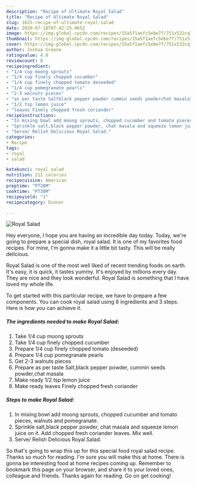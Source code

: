 ```yaml
---
description: "Recipe of Ultimate Royal Salad"
title: "Recipe of Ultimate Royal Salad"
slug: 1625-recipe-of-ultimate-royal-salad
date: 2020-07-18T07:42:25.065Z
image: https://img-global.cpcdn.com/recipes/15a5f1aefc5ebe7f/751x532cq70/royal-salad-recipe-main-photo.jpg
thumbnail: https://img-global.cpcdn.com/recipes/15a5f1aefc5ebe7f/751x532cq70/royal-salad-recipe-main-photo.jpg
cover: https://img-global.cpcdn.com/recipes/15a5f1aefc5ebe7f/751x532cq70/royal-salad-recipe-main-photo.jpg
author: Joshua Greene
ratingvalue: 4.8
reviewcount: 8
recipeingredient:
- "1/4 cup moong sprouts"
- "1/4 cup finely chopped cucumber"
- "1/4 cup finely chopped tomato deseeded"
- "1/4 cup pomegranate pearls"
- "2-3 walnuts pieces"
- "as per taste Saltblack pepper powder cummin seeds powderchat masala"
- "1/2 tsp lemon juice"
- "leaves Finely chopped fresh coriander"
recipeinstructions:
- "In mixing bowl add moong sprouts, chopped cucumber and tomato pieces, walnuts and pomegranate."
- "Sprinkle salt,black pepper powder, chat masala and squeeze lemon juice on it. Add chopped fresh coriander leaves. Mix well."
- "Serve/ Relish Delicious Royal Salad."
categories:
- Recipe
tags:
- royal
- salad

katakunci: royal salad 
nutrition: 211 calories
recipecuisine: American
preptime: "PT28M"
cooktime: "PT38M"
recipeyield: "1"
recipecategory: Dinner

---
```



![Royal Salad](https://img-global.cpcdn.com/recipes/15a5f1aefc5ebe7f/751x532cq70/royal-salad-recipe-main-photo.jpg)

Hey everyone, I hope you are having an incredible day today. Today, we're going to prepare a special dish, royal salad. It is one of my favorites food recipes. For mine, I'm gonna make it a little bit tasty. This will be really delicious.



Royal Salad is one of the most well liked of recent trending foods on earth. It's easy, it is quick, it tastes yummy. It's enjoyed by millions every day. They are nice and they look wonderful. Royal Salad is something that I have loved my whole life.


To get started with this particular recipe, we have to prepare a few components. You can cook royal salad using 8 ingredients and 3 steps. Here is how you can achieve it.

<!--inarticleads1-->

##### The ingredients needed to make Royal Salad:

1. Take 1/4 cup moong sprouts
1. Take 1/4 cup finely chopped cucumber
1. Prepare 1/4 cup finely chopped tomato (deseeded)
1. Prepare 1/4 cup pomegranate pearls
1. Get 2-3 walnuts pieces
1. Prepare as per taste Salt,black pepper powder, cummin seeds powder,chat masala
1. Make ready 1/2 tsp lemon juice
1. Make ready leaves Finely chopped fresh coriander




<!--inarticleads2-->

##### Steps to make Royal Salad:

1. In mixing bowl add moong sprouts, chopped cucumber and tomato pieces, walnuts and pomegranate.
1. Sprinkle salt,black pepper powder, chat masala and squeeze lemon juice on it. Add chopped fresh coriander leaves. Mix well.
1. Serve/ Relish Delicious Royal Salad.




So that's going to wrap this up for this special food royal salad recipe. Thanks so much for reading. I'm sure you will make this at home. There is gonna be interesting food at home recipes coming up. Remember to bookmark this page on your browser, and share it to your loved ones, colleague and friends. Thanks again for reading. Go on get cooking!
